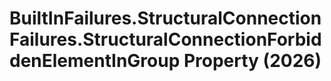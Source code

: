 # BuiltInFailures.StructuralConnectionFailures.StructuralConnectionForbiddenElementInGroup Property (2026)

﻿